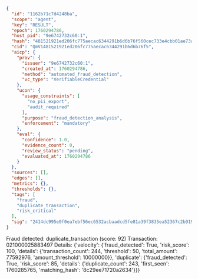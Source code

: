 ```json
{
  "id": "1162b71c7d4248ba",
  "scope": "agent",
  "key": "RESULT",
  "epoch": 1760294786,
  "host_pid": "9e6742732c60:1",
  "hash": "481521921ed206fc775aecac6344291b6d6b76f560cec733e4cbb01ae73a5025",
  "cid": "QmV1481521921ed206fc775aecac6344291b6d6b76f5",
  "aicp": {
    "prov": {
      "issuer": "9e6742732c60:1",
      "created_at": 1760294786,
      "method": "automated_fraud_detection",
      "vc_type": "VerifiableCredential"
    },
    "ucon": {
      "usage_constraints": [
        "no_pii_export",
        "audit_required"
      ],
      "purpose": "fraud_detection_analysis",
      "enforcement": "mandatory"
    },
    "eval": {
      "confidence": 1.0,
      "evidence_count": 0,
      "review_status": "pending",
      "evaluated_at": 1760294786
    }
  },
  "sources": [],
  "edges": [],
  "metrics": {},
  "thresholds": {},
  "tags": [
    "fraud",
    "duplicate_transaction",
    "risk_critical"
  ],
  "sig": "2414dc995e0f0ea7ebf56ec6532acbaadcd5fe81a39f3835ea52367c2b919e5f"
}
```

Fraud detected: duplicate_transaction (score: 92)
Transaction: 021000025883497
Details: {'velocity': {'fraud_detected': True, 'risk_score': 100, 'details': {'transaction_count': 244, 'threshold': 50, 'total_amount': 77592976, 'amount_threshold': 10000000}}, 'duplicate': {'fraud_detected': True, 'risk_score': 85, 'details': {'duplicate_count': 243, 'first_seen': 1760285765, 'matching_hash': '8c29ee71720a2634'}}}